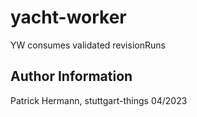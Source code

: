 # yacht-worker
YW consumes validated revisionRuns

Author Information
------------------
Patrick Hermann, stuttgart-things 04/2023
